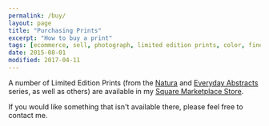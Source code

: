 ```yaml
---
permalink: /buy/
layout: page
title: "Purchasing Prints"
excerpt: "How to buy a print"
tags: [ecommerce, sell, photograph, limited edition prints, color, fine art, abstract]
date: 2015-08-01
modified: 2017-04-11
---
```


A number of Limited Edition Prints (from the [Natura][e8779c35] and [Everyday Abstracts][99faadab] series, as well as others) are available in my [Square Marketplace Store][5d8c981b].

  [e8779c35]: /gallery-natura/ "Natura Gallery"
  [99faadab]: /gallery-abstracts/ "Everyday Abstracts Gallery"
  [5d8c981b]: https://squareup.com/market/barbara-tozier "Go to Square"

If you would like something that isn't available there, please feel free to contact me.

<!-- TODO: get closer integration with square here; put more newer stuff up there -->
